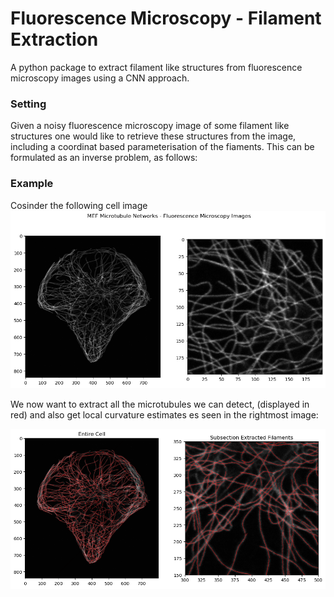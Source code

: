 # Fluorescence Microscopy - Filament Extraction
A python package to extract filament like structures from fluorescence microscopy images using a CNN approach.

### Setting
Given a noisy fluorescence microscopy image of some filament like structures one would like to retrieve these structures from the image, including a coordinat based parameterisation of the fiaments.
This can be formulated as an inverse problem, as follows:

### Example

Cosinder the following cell image
![Microtubules in Fibroblast](./example_img/example.png)

We now want to extract all the microtubules we can detect, (displayed in red) and also get local curvature estimates es seen in the rightmost image:

![Demo](./example_img/processed.png)

